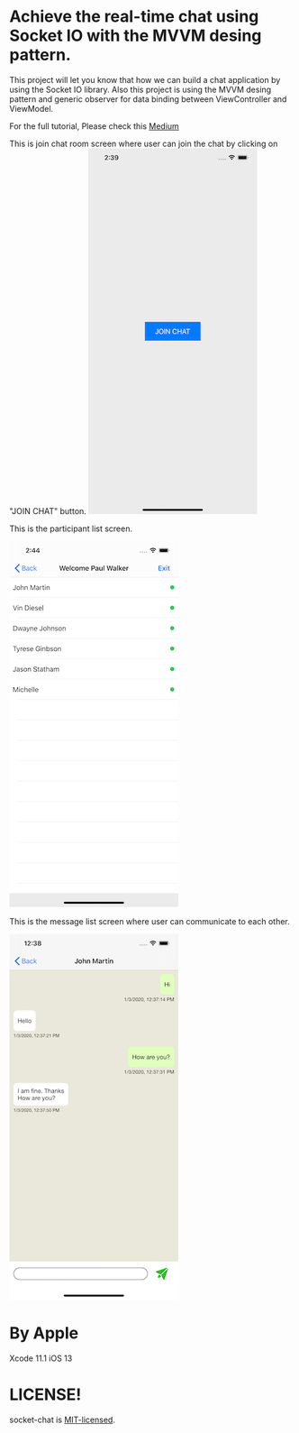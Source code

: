 # Achieve the real-time chat using Socket IO with the MVVM desing pattern.

This project will let you know that how we can build a chat application by using the Socket IO library. Also this project is using the MVVM desing pattern and generic observer for data binding between ViewController and ViewModel.

For the full tutorial, Please check this [Medium](https://medium.com/p/8f32b1401aa5/)

This is join chat room screen where user can join the chat by clicking on "JOIN CHAT" button.
![picture](socket_demo/Media/join_chat.png) 


This is the participant list screen.

![picture](socket_demo/Media/user_list.png) 

This is the message list screen where user can communicate to each other.

![picture](socket_demo/Media/chat.png)


# By Apple 

Xcode 11.1
iOS 13

# LICENSE!

socket-chat is [MIT-licensed](/LICENSE).

